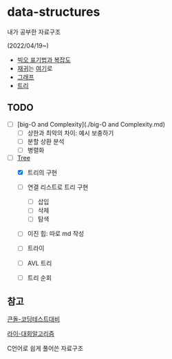 # data-structures

내가 공부한 자료구조

(2022/04/19~)

- [빅오 표기법과 복잡도](https://github.com/leegwae/data-structure/blob/main/big-O%20and%20Complexity.md)
- [재귀](https://github.com/leegwae/data-structure/blob/main/README.md)는 [여기](https://github.com/leegwae/data-structure/blob/main/Recursion.md)로
- [그래프](https://github.com/leegwae/data-structures/blob/main/Graph.md)
- [트리](https://github.com/leegwae/data-structures/blob/main/Tree.md)



## TODO

- [ ] [big-O and Complexity](./big-O and Complexity.md)
  - [ ] 상한과 최악의 차이: 예시 보충하기
  - [ ] 분할 상환 분석
  - [ ] 병렬화
- [ ] [Tree](./Tree.md)
  - [x] 트리의 구현
  - [ ] 연결 리스트로 트리 구현
    - [ ] 삽입
    - [ ] 삭제
    - [ ] 탐색
  - [ ] 이진 힙: 따로 md 작성
  - [ ] 트라이
  - [ ] AVL 트리
  - [ ] 트리 순회




## 참고

[큰돌-코딩테스트대비](https://blog.naver.com/jhc9639/222283814653)

[라이-대회알고리즘](https://blog.naver.com/kks227/220769859177)

C언어로 쉽게 풀어쓴 자료구조
